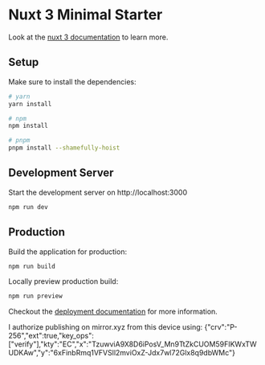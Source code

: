 # Nuxt 3 Minimal Starter

Look at the [nuxt 3 documentation](https://v3.nuxtjs.org) to learn more.

## Setup

Make sure to install the dependencies:

```bash
# yarn
yarn install

# npm
npm install

# pnpm
pnpm install --shamefully-hoist
```

## Development Server

Start the development server on http://localhost:3000

```bash
npm run dev
```

## Production

Build the application for production:

```bash
npm run build
```

Locally preview production build:

```bash
npm run preview
```

Checkout the [deployment documentation](https://v3.nuxtjs.org/docs/deployment) for more information.



I authorize publishing on mirror.xyz from this device using:
{"crv":"P-256","ext":true,"key_ops":["verify"],"kty":"EC","x":"TzuwviA9X8D6iPosV_Mn9TtZkCUOM59FIKWxTWUDKAw","y":"6xFinbRmq1VFVSll2mviOxZ-Jdx7wl72Glx8q9dbWMc"}